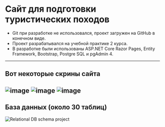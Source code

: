 ﻿# Сайт для подготовки туристических походов
- Git при разработке не использовался, проект загружен на GitHub в конечном виде.
- Проект разрабатывался на учебной практике 2 курса.
- В разработке были использованы ASP.NET Core Razor Pages, Entity Framework, Bootstrap, Postgre SQL и pgAdmin 4.
---
## Вот некоторые скрины сайта
![image](https://github.com/GlarkDen/TripPreparationWeb/assets/90215968/a018a426-d994-4ccc-adb4-70e3a4cf3d1e)
![image](https://github.com/GlarkDen/TripPreparationWeb/assets/90215968/23de92e2-6839-4976-8e25-8f4b9810304b)
![image](https://github.com/GlarkDen/TripPreparationWeb/assets/90215968/5bf7f079-5f20-4794-bba7-ea43106ce335)
---
## База данных (около 30 таблиц)
![Relational DB schema project](https://github.com/GlarkDen/TripPreparationWeb/assets/90215968/938ff149-b9ee-41a7-acb6-a7b24a75e136)
